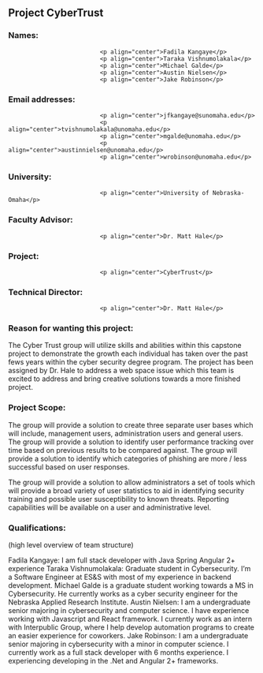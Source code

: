 ## Project CyberTrust

### Names:                        
                              <p align="center">Fadila Kangaye</p>
                              <p align="center">Taraka Vishnumolakala</p>
                              <p align="center">Michael Galde</p>
                              <p align="center">Austin Nielsen</p>
                              <p align="center">Jake Robinson</p>

### Email addresses:<br>  	        	
                              <p align="center">jfkangaye@sunomaha.edu</p>
                              <p align="center">tvishnumolakala@unomaha.edu</p>
                              <p align="center">mgalde@unomaha.edu</p>
                              <p align="center">austinnielsen@unomaha.edu</p>
                              <p align="center">wrobinson@unomaha.edu</p>

### University:                   
                              <p align="center">University of Nebraska-Omaha</p>

### Faculty Advisor:              
                              <p align="center">Dr. Matt Hale</p>

### Project:                      
                              <p align="center">CyberTrust</p>

### Technical Director:           
                              <p align="center">Dr. Matt Hale</p>

### Reason for wanting this project:

The Cyber Trust group will utilize skills and abilities within this capstone project to demonstrate the growth each individual has taken over the past fews years within the cyber security degree program. The project has been assigned by Dr. Hale to address a web space issue which this team is excited to address and bring creative solutions towards a more finished project.

### Project Scope:

The group will provide a solution to create three separate user bases which will include, management users, administration users and general users.
The group will provide a solution to identify user performance tracking over time based on previous results to be compared against.
The group will provide a solution to identify which categories of phishing are more / less successful based on user responses.

The group will provide a solution to allow administrators a set of tools which will provide a broad variety of user statistics to aid in identifying security training and possible user susceptibility to known threats.  Reporting capabilities will be available on a user and administrative level.

### Qualifications:

(high level overview of team structure)

Fadila Kangaye: I am full stack developer with Java Spring Angular 2+ experience
Taraka Vishnumolakala: Graduate student in Cybersecurity. I’m a Software Engineer at ES&S with most of my experience in backend development.
Michael Galde is a graduate student working towards a MS in Cybersecurity. He currently works as a cyber security engineer for the Nebraska Applied Research Institute.
Austin Nielsen: I am a undergraduate senior majoring in cybersecurity and computer science.  I have experience working with Javascript and React framework.  I currently work as an intern with Interpublic Group, where I help develop automation programs to create an easier experience for coworkers.
Jake Robinson: I am a undergraduate senior majoring in cybersecurity with a minor in computer science.  I currently work as a full stack developer with 6 months experience.  I experiencing developing in the .Net and Angular 2+ frameworks.
